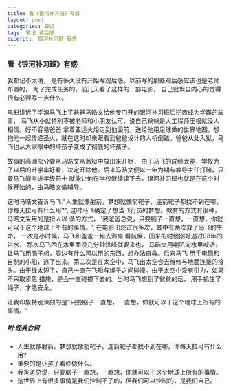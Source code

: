 ```yaml
---
title: 看《银河补习班》有感
layout: post
categories: 日记
tags: 笔记 读后感
excerpt:  银河补习班 有感
---
```


### 看《银河补习班》有感
我都记不太清， 是有多久没有开始写观后感。以前写的那些观后感应该也是老师布置的， 为了完成任务的。前几天看了这样的一部电影， 自己就发自内心的觉得很有必要写一点什么。


电影讲诉了学渣马飞上了爸爸马皓文给他专门开的银河补习班后逆袭成为学霸的故事， 马飞从小就特别不被老师和小朋友认可，说自己爸爸是大工程师压根就没人相信。好不容易爸爸
拿着亚运火炬走到他面前，送给他用足球做的世界地图。想抱他一起传递圣火，就在这时却亲眼看到爸爸设计的大桥倒踏。爸爸从此入狱，马飞也从大家眼中的坏孩子变成了彻底的坏孩子。


故事的高潮部分要从马晧文从监狱中放出来开始， 由于马飞的成绩太差，学校为了以后的升学率好看，决定开除他。后来马晧文便以一年为期与教导主任打赌，只要马飞能考进年级前十
就能让他在学校继续读下去，银河补习班也就是在这个时候开始的，由马晧文做辅导。


这时马晧文告诉马飞:"人生就像射箭，梦想就像箭靶子，连箭靶子都找不到在哪，你每天拉弓有什么用?", 这时马飞确定了想当飞行员的梦想。教育的方式有很种，马晧文采用的是授人以
渔的方式， '我爸爸总说，只要脑子一直想，一直想，你就可以干这个地球上所有的事情。', 在电影出现过很多次，其中有两次救了马飞的生命， 一次是小时候，马飞和爸爸一起去海南
看航展，回来的时候刚好遇过98年的洪水， 那次马飞困在水里面没几分钟洪峰就要来也， 马晧文用喇叭向水里喊话，让马飞用脑子想，周边有什么可以用的东西，想办法自救。后来马飞
用手电筒和自制的小船，逃了出来。第二次是在太空中，马飞出太空仓去维修与地面连接的接头。由于线太短了，自己一直在飞船与绳子之间碰撞。由于太空中没有引力，如果不采取紧急
措施，是会一直碰撞下去的。当时马飞想到了爸爸的话， 用手抓住了绳子，才能安全。


让我印象特别深刻的是"只要脑子一直想，一直想，你就可以干这个地球上所有的事情。"


##### 附:经典台词
- 人生就像射箭，梦想就像箭靶子，连箭靶子都找不到在哪，你每天拉弓有什么用?
- 重要的是让孩子看你做什么。
- 我爸爸总说，只要脑子一直想，一直想，你就可以干这个地球上所有的事情。
- 这世界上有很多事情是我们控制不了的，但我们可以控制的，是我们自己。

